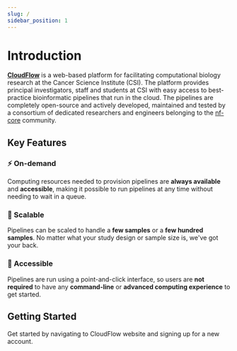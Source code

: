```yaml
---
slug: /
sidebar_position: 1
---
```


# Introduction

[**CloudFlow**](https://www.cloudflow.gedac.org/) is a web-based platform for facilitating computational biology research at the Cancer Science Institute (CSI).  The platform provides principal investigators, staff and students at CSI with easy access to best-practice bioinformatic pipelines that run in the cloud.  The pipelines are completely open-source and actively developed, maintained and tested by a consortium of dedicated researchers and engineers belonging to the [nf-core](https://nf-co.re/) community.

## Key Features

### ⚡ ️On-demand
Computing resources needed to provision pipelines are **always available** and **accessible**, making it possible to run pipelines at any time without needing to wait in a queue.

### 🚀 Scalable 
Pipelines can be scaled to handle a **few samples** or a **few hundred samples**.  No matter what your study design or sample size is, we've got your back.

### 🔑 Accessible
Pipelines are run using a point-and-click interface, so users are **not required** to have any **command-line** or **advanced computing experience** to get started.


## Getting Started

Get started by navigating to CloudFlow website and signing up for a new account.
